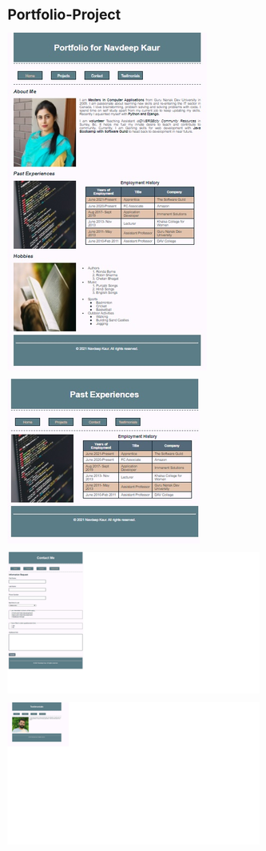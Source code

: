 # Portfolio-Project

![alt text](/WebpagesScreenshots/homePage.jpg) 

![alt text](/WebpagesScreenshots/pastExperience.jpg) 

![alt text](/WebpagesScreenshots/contactMe.jpg) 

![alt text](/WebpagesScreenshots/testimonial.jpg) 
